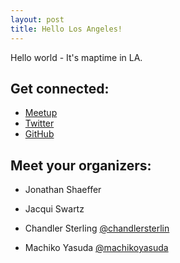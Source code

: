 ```yaml
---
layout: post
title: Hello Los Angeles!
---
```

Hello world - It's maptime in LA.

## Get connected:
- [Meetup](https://www.youtube.com/watch?v=tPFWeMtTob0)
- [Twitter](http://twitter.com/maptimela)
- [GitHub](http://github.com/maptimela)

## Meet your organizers:

- Jonathan Shaeffer

- Jacqui Swartz

- Chandler Sterling [@chandlersterlin](http://twitter.com/chandlersterlin)

- Machiko Yasuda [@machikoyasuda](http://twitter.com/machikoyasuda)